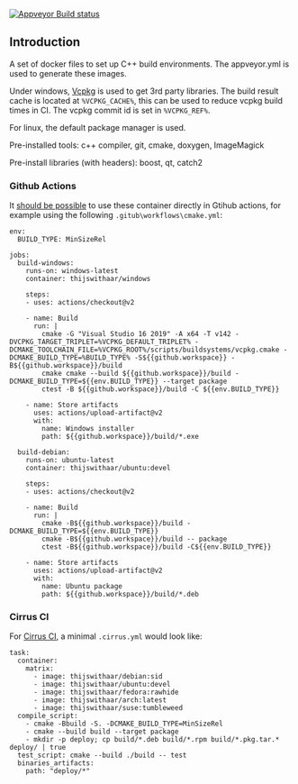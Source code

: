[![Appveyor Build status](https://ci.appveyor.com/api/projects/status/gxebs0dxfl4e70ro/branch/main?svg=true)](https://ci.appveyor.com/project/ThijsWithaar/dockerbuildimages/branch/main)

## Introduction

A set of docker files to set up C++ build environments.
The appveyor.yml is used to generate these images.

Under windows, [Vcpkg](https://vcpkg.io) is used to get 3rd party libraries.
The build result cache is located at `%VCPKG_CACHE%`, this can be used to reduce vcpkg build times in CI.
The vcpkg commit id is set in `%VCPKG_REF%`.

For linux, the default package manager is used.

Pre-installed tools: c++ compiler, git, cmake, doxygen, ImageMagick

Pre-install libraries (with headers): boost, qt, catch2

### Github Actions

It [should be possible](https://docs.github.com/en/actions/learn-github-actions/workflow-syntax-for-github-actions#jobsjob_idcontainer) to use these container directly in Gtihub actions, for example using the following `.gitub\workflows\cmake.yml`:
```
env:
  BUILD_TYPE: MinSizeRel

jobs:
  build-windows:
    runs-on: windows-latest
    container: thijswithaar/windows

    steps:
    - uses: actions/checkout@v2

    - name: Build
      run: |
        cmake -G "Visual Studio 16 2019" -A x64 -T v142 -DVCPKG_TARGET_TRIPLET=%VCPKG_DEFAULT_TRIPLET% -DCMAKE_TOOLCHAIN_FILE=%VCPKG_ROOT%/scripts/buildsystems/vcpkg.cmake -DCMAKE_BUILD_TYPE=%BUILD_TYPE% -S${{github.workspace}} -B${{github.workspace}}/build
        cmake cmake --build ${{github.workspace}}/build -DCMAKE_BUILD_TYPE=${{env.BUILD_TYPE}} --target package
        ctest -B ${{github.workspace}}/build -C ${{env.BUILD_TYPE}}

    - name: Store artifacts
      uses: actions/upload-artifact@v2
      with:
        name: Windows installer
        path: ${{github.workspace}}/build/*.exe

  build-debian:
    runs-on: ubuntu-latest
    container: thijswithaar/ubuntu:devel

    steps:
    - uses: actions/checkout@v2

    - name: Build
      run: |
        cmake -B${{github.workspace}}/build -DCMAKE_BUILD_TYPE=${{env.BUILD_TYPE}}
        cmake -B${{github.workspace}}/build -- package
        ctest -B${{github.workspace}}/build -C${{env.BUILD_TYPE}}

    - name: Store artifacts
      uses: actions/upload-artifact@v2
      with:
        name: Ubuntu package
        path: ${{github.workspace}}/build/*.deb
```


### Cirrus CI

For [Cirrus CI](https://cirrus-ci.org/), a minimal `.cirrus.yml` would look like:
```
task:
  container:
    matrix:
      - image: thijswithaar/debian:sid
      - image: thijswithaar/ubuntu:devel
      - image: thijswithaar/fedora:rawhide
      - image: thijswithaar/arch:latest
      - image: thijswithaar/suse:tumbleweed
  compile_script:
    - cmake -Bbuild -S. -DCMAKE_BUILD_TYPE=MinSizeRel
    - cmake --build build --target package
    - mkdir -p deploy; cp build/*.deb build/*.rpm build/*.pkg.tar.* deploy/ | true
  test_script: cmake --build ./build -- test
  binaries_artifacts:
    path: "deploy/*"
```
